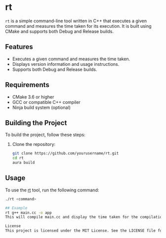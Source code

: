 # rt

`rt` is a simple command-line tool written in C++ that executes a given command and measures the time taken for its execution. It is built using CMake and supports both Debug and Release builds.

## Features

- Executes a given command and measures the time taken.
- Displays version information and usage instructions.
- Supports both Debug and Release builds.

## Requirements

- CMake 3.6 or higher
- GCC or compatible C++ compiler
- Ninja build system (optional)

## Building the Project

To build the project, follow these steps:

1. Clone the repository:
    ```sh
    git clone https://github.com/yourusername/rt.git
    cd rt
    aura build
    ```

## Usage

To use the [rt](http://_vscodecontentref_/0) tool, run the following command:
```sh
./rt <command>

## Example
rt g++ main.cc -o app
This will compile main.cc and display the time taken for the compilation.

License
This project is licensed under the MIT License. See the LICENSE file for details.
